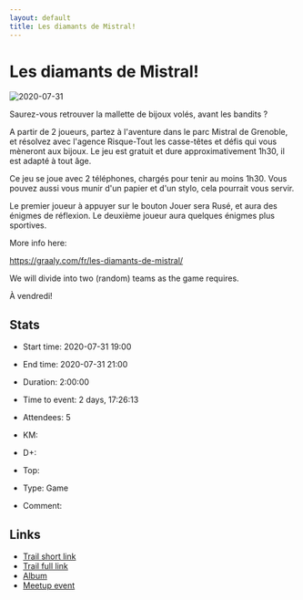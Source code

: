 ```yaml
---
layout: default
title: Les diamants de Mistral!
---
```


# Les diamants de Mistral!

![2020-07-31](/Stats/img/orig/2020-07-31.jpg)

Saurez-vous retrouver la mallette de bijoux volés, avant les bandits ?

A partir de 2 joueurs, partez à l'aventure dans le parc Mistral de Grenoble, et résolvez avec l'agence Risque-Tout les casse-têtes et défis qui vous mèneront aux bijoux. Le jeu est gratuit et dure approximativement 1h30, il est adapté à tout âge.

Ce jeu se joue avec 2 téléphones, chargés pour tenir au moins 1h30. Vous pouvez aussi vous munir d'un papier et d'un stylo, cela pourrait vous servir.

Le premier joueur à appuyer sur le bouton Jouer sera Rusé, et aura des énigmes de réflexion. Le deuxième joueur aura quelques énigmes plus sportives.

More info here:

https://graaly.com/fr/les-diamants-de-mistral/

We will divide into two (random) teams as the game requires.

À vendredi!

## Stats

- Start time: 2020-07-31 19:00
- End time: 2020-07-31 21:00
- Duration: 2:00:00
- Time to event: 2 days, 17:26:13
- Attendees: 5

- KM: 
- D+: 
- Top: 
- Type: Game
- Comment: 

## Links

- [Trail short link]()
- [Trail full link]()
- [Album](https://binnette.github.io/GacImg2020/)
- [Meetup event](https://www.meetup.com/grenoble-adventure-club-english-french/events/272216179/)
